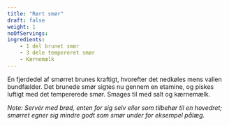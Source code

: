 ```yaml
---
title: "Rørt smør"
draft: false
weight: 1
noOfServings: 
ingredients:
	- 1 del brunet smør
	- 3 dele tempereret smør
	- Kærnemælk
---
```


En fjerdedel af smørret brunes kraftigt, hvorefter det nedkøles mens
vallen bundfælder. Det brunede smør sigtes nu gennem en etamine, og
piskes luftigt med det tempererede smør. Smages til med salt og
kærnemælk.

*Note: Servér med brød, enten for sig selv eller som tilbehør til en
hovedret; smørret egner sig mindre godt som smør under for eksempel
pålæg.*


